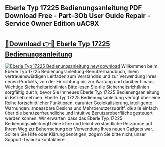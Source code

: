 ## Eberle Typ 17225 Bedienungsanleitung PDF Download Free - Part-3Ob User Guide Repair - Service Owner Edition uAC9X

# <h2><a href="http://df3dycg.blite.top/?on=Eberle+Typ+17225+Bedienungsanleitung">🔗Download 👉🔴 Eberle Typ 17225 Bedienungsanleitung</a></h2>

[![Eberle Typ 17225 Bedienungsanleitung new download](https://i.imgur.com/lujVjoI.png)](http://df3dycg.blite.top/?on=Eberle+Typ+17225+Bedienungsanleitung)
Willkommen beim Eberle Typ 17225 Bedienungsanleitung-Benutzerhandbuch, Ihrem vertrauenswürdigen Leitfaden zum Verständnis und zur Verwendung Ihres neuen Produkts, von der Einrichtung bis zur Wartung und darüber hinaus. Wichtige Sicherheitsrichtlinien Bitte lesen Sie alle Sicherheitsrichtlinien sorgfältig durch, bevor Sie Ihr neues Eberle Typ 17225 Bedienungsanleitung in Betrieb nehmen. Eberle Typ 17225 Bedienungsanleitung verfügt über eine Reihe fortschrittlicher Funktionen, darunter Geolokalisierung, intelligente Warnungen, anpassbare Designs und Mehrbenutzerzugriff, die alle einfach über die benutzerfreundliche und intuitive Benutzeroberfläche gesteuert werden können. Wir erwarten, dass das Eberle Typ 17225 BedienungsanleitungD eine klare und leicht verständliche Ressource auf Ihrem Weg zur Beherrschung der Verwendung Ihres neuen Gadgets war. Sollten Sie Hilfe oder Klärung benötigen, zögern Sie bitte nicht, unser Support-Team zu kontaktieren.
